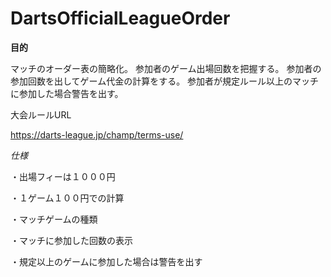 # DartsOfficialLeagueOrder

**目的**

マッチのオーダー表の簡略化。
参加者のゲーム出場回数を把握する。
参加者の参加回数を出してゲーム代金の計算をする。
参加者が規定ルール以上のマッチに参加した場合警告を出す。

大会ルールURL

https://darts-league.jp/champ/terms-use/

*仕様*

・出場フィーは１０００円

・１ゲーム１００円での計算

・マッチゲームの種類

・マッチに参加した回数の表示

・規定以上のゲームに参加した場合は警告を出す
